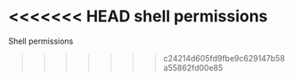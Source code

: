 <<<<<<< HEAD
shell permissions
=======
Shell permissions
>>>>>>> c24214d605fd9fbe9c629147b58a55862fd00e85
